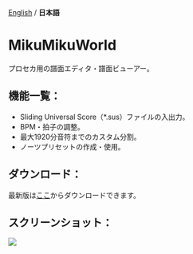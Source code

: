 [English](./README.md) / **日本語**

# MikuMikuWorld
プロセカ用の譜面エディタ・譜面ビューアー。

## 機能一覧：
- Sliding Universal Score（\*.sus）ファイルの入出力。
- BPM・拍子の調整。
- 最大1920分音符までのカスタム分割。
- ノーツプリセットの作成・使用。

## ダウンロード：
最新版は[ここ](https://github.com/crash5band/MikuMikuWorld/releases/latest/download/MikuMikuWorld.zip)からダウンロードできます。

## スクリーンショット：
![](https://user-images.githubusercontent.com/59691627/192070808-1b4eb4b0-9379-4594-b3c5-37df63599a2c.png)
